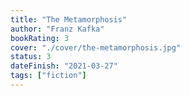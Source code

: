 ```yaml
---
title: "The Metamorphosis"
author: "Franz Kafka"
bookRating: 3
cover: "./cover/the-metamorphosis.jpg"
status: 3
dateFinish: "2021-03-27"
tags: ["fiction"]
---
```

